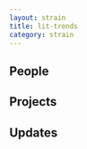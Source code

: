 ```yaml
---
layout: strain
title: lit-trends
category: strain
---
```


<!-- A 75-100 word paragraph describing the motivation behind these projects -->

## People
<!-- Go through all projects and pull people. -->

## Projects
<!-- List all posts in category literary-trends -->

## Updates
<!-- list all posts tagged in posts in category literary-trends -->
